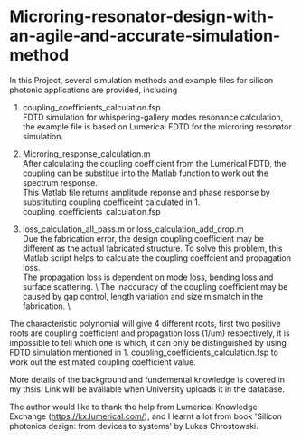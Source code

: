 # Microring-resonator-design-with-an-agile-and-accurate-simulation-method
In this Project, several simulation methods and example files for silicon photonic applications are provided, including
1. coupling_coefficients_calculation.fsp \
FDTD simulation for whispering-gallery modes resonance calculation, the example file is based on Lumerical FDTD for the microring resonator simulation. 

2. Microring_response_calculation.m \
After calculating the coupling coefficient from the Lumerical FDTD, the coupling can be substitue into the Matlab function to work out the spectrum response.\
This Matlab file returns amplitude reponse and phase response by substituting coupling coefficeint calculated in 1. coupling_coefficients_calculation.fsp

3. loss_calculation_all_pass.m or loss_calculation_add_drop.m \
Due the fabrication error, the design coupling coefficient may be different as the actual fabricated structure. To solve this problem, this Matlab script helps to calculate the coupling coeffcient and propagation loss. \
The propagation loss is dependent on mode loss, bending loss and surface scattering. \ 
The inaccuracy of the coupling coefficient may be caused by gap control, length variation and size mismatch in the fabrication. \

The characteristic polynomial will give 4 different roots, first two positive roots are coupling coefficient and propagation loss (1/um) respectively, it is impossible to tell which one is which, it can only be distinguished by using FDTD simulation mentioned in 1. coupling_coefficients_calculation.fsp to work out the estimated coupling coefficient value. 


More details of the background and fundemental knowledge is covered in my thsis. Link will be available when University uploads it in the database. 

The author would like to thank the help from Lumerical Knowledge Exchange (https://kx.lumerical.com/), and I learnt a lot from book 'Silicon photonics design: from devices to systems' by Lukas Chrostowski. 
